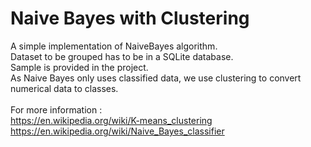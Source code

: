 # Naive Bayes with Clustering
A simple implementation of NaiveBayes algorithm.<br>
Dataset to be grouped has to be in a SQLite database.<br>
Sample is provided in the project.<br>
As Naive Bayes only uses classified data, we use clustering to convert numerical data to classes.<br>
<br>
For more information : <br>
https://en.wikipedia.org/wiki/K-means_clustering <br>
https://en.wikipedia.org/wiki/Naive_Bayes_classifier
